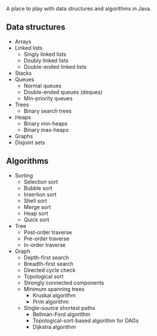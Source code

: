 A place to play with data structures and algorithms in Java.

## Data structures

- Arrays
- Linked lists
    - Singly linked lists
    - Doubly linked lists
    - Double-ended linked lists
- Stacks
- Queues
    - Normal queues
    - Double-ended queues (deques)
    - Min-priority queues
- Trees
    - Binary search trees
- Heaps
    - Binary min-heaps
    - Binary max-heaps
- Graphs
- Disjoint sets

## Algorithms

- Sorting
    - Selection sort
    - Bubble sort
    - Insertion sort
    - Shell sort
    - Merge sort
    - Heap sort
    - Quick sort    
- Tree
    - Post-order traverse
    - Pre-order traverse
    - In-order traverse    
- Graph
    - Depth-first search
    - Breadth-first search
    - Directed cycle check
    - Topological sort
    - Strongly connected components
    - Minimum spanning trees
        - Kruskal algorithm
        - Prim algorithm
    - Single-source shortest paths
        - Bellman-Ford algorithm
        - Topological-sort-based algorithm for DAGs
        - Dijkstra algorithm